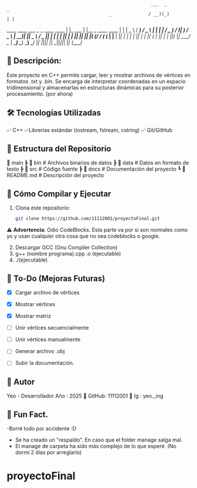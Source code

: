                                                            ___  _                _
                                           _              / __)(_)              | |
 ____    ____   ___   _   _   ____   ____ | |_    ___    | |__  _  ____    ____ | |
|  _ \  / ___) / _ \ | | | | / _  ) / ___)|  _)  / _ \   |  __)| ||  _ \  / _  || |
| | | || |    | |_| || |_| |( (/ / ( (___ | |__ | |_| |  | |   | || | | |( ( | || |
| ||_/ |_|     \___/  \__  | \____) \____) \___) \___/   |_|   |_||_| |_| \_||_||_|
|_|                  (____/

## 🚀 Descripción:
Este proyecto en C++ permite cargar, leer y mostrar archivos de vértices en formatos .txt y .bin.
Se encarga de interpretar coordenadas en un espacio tridimensional y almacenarlas en estructuras dinámicas para su posterior procesamiento. (por ahora)

## 🛠️ Tecnologías Utilizadas
✅ C++
✅Librerías estándar (iostream, fstream, cstring)
✅ Git/GitHub

## 📂 Estructura del Repositorio
📂 main
 ┣ 📂 bin        # Archivos binarios de datos
 ┣ 📂 data       # Datos en formato de texto
 ┣ 📂 src        # Código fuente
 ┣ 📂 docs       # Documentación del proyecto
 ┗ 📄 README.md  # Descripción del proyecto


## 🔧 Cómo Compilar y Ejecutar
1. Clona este repositorio:  
   ```bash
   git clone https://github.com/11112001/proyectoFinal.git

⚠️ **Advertencia**: Odio CodeBlocks. Esta parte va por si son normales como yo y usan cualquier otra cosa que no sea 
codeblocks o google.

2. Descargar GCC (Gnu Compiler Collection)
3. g++ (nombre programa).cpp .o (ejecutable)
4. ./(ejecutable)

## 🚀 To-Do (Mejoras Futuras)
- [x] Cargar archivo de vértices  
- [x] Mostrar vértices  
- [x] Mostrar matriz  
- [ ] Unir vértices secuencialmente  
- [ ] Unir vértices manualmente  
- [ ] Generar archivo .obj
- [ ] Subir la documentación.



## 📌 Autor
Yeo - Desarrollador
Año : 2025
🔗 GitHub: 11112001
🔗 Ig : yeo._ing

## 📌 Fun Fact.
-Borré todo por accidente :D
- Se ha creado un "respaldo". En caso que el folder manage salga mal.
- El manage de carpeta ha sido más complejo de lo que esperé. (No dormí 2 días por arreglarlo)

# proyectoFinal
